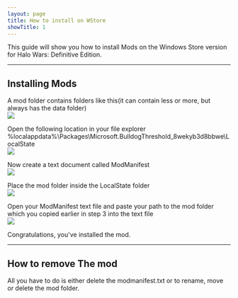 ```yaml
---
layout: page
title: How to install on WStore
showTitle: 1
---
```


This guide will show you how to install Mods on the Windows Store version for Halo Wars: Definitive Edition.

***
<a name="HowToInstall"></a>
## Installing Mods

A mod folder contains folders like this(it can contain less or more, but always has the data folder)<br>
<img width="auto" height="auto" src="https://github.com/HaloWarsModding/HaloWarsModding.github.io/blob/master/assets/images/howtoinstall_0.png?raw=true">

Open the following location in your file explorer %localappdata%\Packages\Microsoft.BulldogThreshold_8wekyb3d8bbwe\LocalState<br>
<img width="auto" height="auto" src="https://github.com/HaloWarsModding/HaloWarsModding.github.io/blob/master/assets/images/howtoinstall_wstore1.png?raw=true">

Now create a text document called ModManifest<br>
<img width="auto" height="auto" src="https://github.com/HaloWarsModding/HaloWarsModding.github.io/blob/master/assets/images/howtoinstall_wstore3.png?raw=true">

Place the mod folder inside the LocalState folder<br>
<img width="auto" height="auto" src="https://github.com/HaloWarsModding/HaloWarsModding.github.io/blob/master/assets/images/howtoinstall_wstore4.png?raw=true">

Open your ModManifest text file and paste your path to the mod folder which you copied earlier in step 3 into the text file<br>
<img width="auto" height="auto" src="https://github.com/HaloWarsModding/HaloWarsModding.github.io/blob/master/assets/images/howtoinstall_wstore2.png?raw=true">

Congratulations, you've installed the mod.


***
<a name="HowToUninstall"></a>
## How to remove The mod

All you have to do is either delete the modmanifest.txt or to rename, move or delete the mod folder.